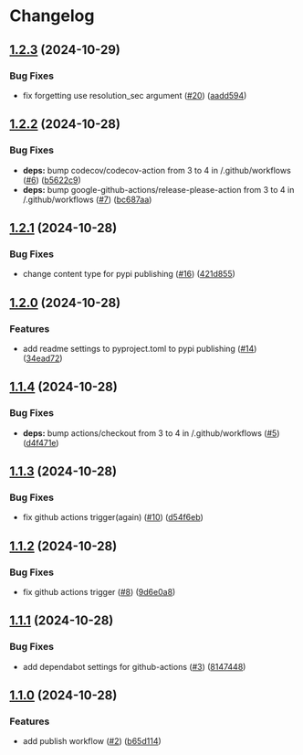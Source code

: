 # Changelog

## [1.2.3](https://github.com/girasolenergy/pyopenems/compare/v1.2.2...v1.2.3) (2024-10-29)


### Bug Fixes

* fix forgetting use resolution_sec argument ([#20](https://github.com/girasolenergy/pyopenems/issues/20)) ([aadd594](https://github.com/girasolenergy/pyopenems/commit/aadd594f99d3131bfb4e06e97ce4465e8cebc0e5))

## [1.2.2](https://github.com/girasolenergy/pyopenems/compare/v1.2.1...v1.2.2) (2024-10-28)


### Bug Fixes

* **deps:** bump codecov/codecov-action from 3 to 4 in /.github/workflows ([#6](https://github.com/girasolenergy/pyopenems/issues/6)) ([b5622c9](https://github.com/girasolenergy/pyopenems/commit/b5622c921b3d734dc92e8d67e325b06591817604))
* **deps:** bump google-github-actions/release-please-action from 3 to 4 in /.github/workflows ([#7](https://github.com/girasolenergy/pyopenems/issues/7)) ([bc687aa](https://github.com/girasolenergy/pyopenems/commit/bc687aaf436a4861e63e8d48223767c7c548d54b))

## [1.2.1](https://github.com/girasolenergy/pyopenems/compare/v1.2.0...v1.2.1) (2024-10-28)


### Bug Fixes

* change content type for pypi publishing ([#16](https://github.com/girasolenergy/pyopenems/issues/16)) ([421d855](https://github.com/girasolenergy/pyopenems/commit/421d855c1675fa7cd383acacaa790891ee183e6e))

## [1.2.0](https://github.com/girasolenergy/pyopenems/compare/v1.1.4...v1.2.0) (2024-10-28)


### Features

* add readme settings to pyproject.toml to pypi publishing ([#14](https://github.com/girasolenergy/pyopenems/issues/14)) ([34ead72](https://github.com/girasolenergy/pyopenems/commit/34ead727fdd96af64e5ef3195dfb50fb8a90e80a))

## [1.1.4](https://github.com/girasolenergy/pyopenems/compare/v1.1.3...v1.1.4) (2024-10-28)


### Bug Fixes

* **deps:** bump actions/checkout from 3 to 4 in /.github/workflows ([#5](https://github.com/girasolenergy/pyopenems/issues/5)) ([d4f471e](https://github.com/girasolenergy/pyopenems/commit/d4f471e15aca4d6c1c6f408e2a4a383613d9fc8f))

## [1.1.3](https://github.com/girasolenergy/pyopenems/compare/v1.1.2...v1.1.3) (2024-10-28)


### Bug Fixes

* fix github actions trigger(again) ([#10](https://github.com/girasolenergy/pyopenems/issues/10)) ([d54f6eb](https://github.com/girasolenergy/pyopenems/commit/d54f6eb30d41939ae7c673d1edcf91c5be1420f5))

## [1.1.2](https://github.com/girasolenergy/pyopenems/compare/v1.1.1...v1.1.2) (2024-10-28)


### Bug Fixes

* fix github actions trigger ([#8](https://github.com/girasolenergy/pyopenems/issues/8)) ([9d6e0a8](https://github.com/girasolenergy/pyopenems/commit/9d6e0a80a7928f52579ea4355d821d0d62566abe))

## [1.1.1](https://github.com/girasolenergy/pyopenems/compare/v1.1.0...v1.1.1) (2024-10-28)


### Bug Fixes

* add dependabot settings for github-actions ([#3](https://github.com/girasolenergy/pyopenems/issues/3)) ([8147448](https://github.com/girasolenergy/pyopenems/commit/8147448f2d852c3c12aac729397c63cc73490df7))

## [1.1.0](https://github.com/girasolenergy/pyopenems/compare/v1.0.0...v1.1.0) (2024-10-28)


### Features

* add publish workflow ([#2](https://github.com/girasolenergy/pyopenems/issues/2)) ([b65d114](https://github.com/girasolenergy/pyopenems/commit/b65d1144854e93c9194f2636b2c693194b55d6b1))
